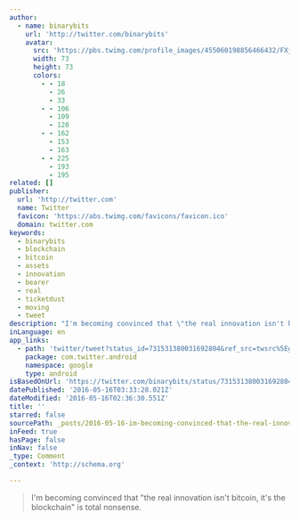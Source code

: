 ```yaml
---
author:
  - name: binarybits
    url: 'http://twitter.com/binarybits'
    avatar:
      src: 'https://pbs.twimg.com/profile_images/455060198856466432/FXj7chxI_bigger.jpeg'
      width: 73
      height: 73
      colors:
        - - 18
          - 26
          - 33
        - - 106
          - 109
          - 120
        - - 162
          - 153
          - 163
        - - 225
          - 193
          - 195
related: []
publisher:
  url: 'http://twitter.com'
  name: Twitter
  favicon: 'https://abs.twimg.com/favicons/favicon.ico'
  domain: twitter.com
keywords:
  - binarybits
  - blockchain
  - bitcoin
  - assets
  - innovation
  - bearer
  - real
  - ticketdust
  - moving
  - tweet
description: "I'm becoming convinced that \"the real innovation isn't bitcoin, it's the blockchain\" is total nonsense."
inLanguage: en
app_links:
  - path: 'twitter/tweet?status_id=731531380031692804&ref_src=twsrc%5Egoogle%7Ctwcamp%5Eandroidseo%7Ctwgr%5Estatus%7Ctwterm%5E731531380031692804'
    package: com.twitter.android
    namespace: google
    type: android
isBasedOnUrl: 'https://twitter.com/binarybits/status/731531380031692804'
datePublished: '2016-05-16T03:33:28.021Z'
dateModified: '2016-05-16T02:36:30.551Z'
title: ''
starred: false
sourcePath: _posts/2016-05-16-im-becoming-convinced-that-the-real-innovation-isnt-bitco.md
inFeed: true
hasPage: false
inNav: false
_type: Comment
_context: 'http://schema.org'

---
```

> I'm becoming convinced that "the real innovation isn't bitcoin, it's the blockchain" is total nonsense.